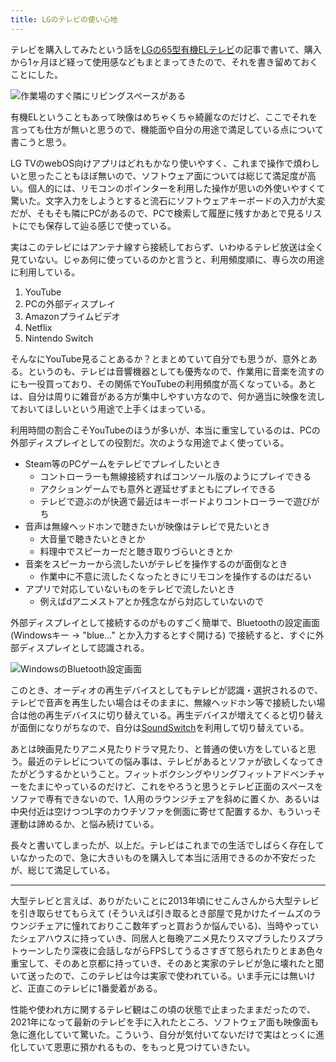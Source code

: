 ```yaml
---
title: LGのテレビの使い心地
---
```


テレビを購入してみたという話を[LGの65型有機ELテレビ](/articles/2021-09-26-tv)の記事で書いて、購入から1ヶ月ほど経って使用感などもまとまってきたので、それを書き留めておくことにした。

![](https://i.imgur.com/UiIs224h.jpg "作業場のすぐ隣にリビングスペースがある")

有機ELということもあって映像はめちゃくちゃ綺麗なのだけど、ここでそれを言っても仕方が無いと思うので、機能面や自分の用途で満足している点について書こうと思う。

LG TVのwebOS向けアプリはどれもかなり使いやすく、これまで操作で煩わしいと思ったこともほぼ無いので、ソフトウェア面については総じて満足度が高い。個人的には、リモコンのポインターを利用した操作が思いの外使いやすくて驚いた。文字入力をしようとすると流石にソフトウェアキーボードの入力が大変だが、そもそも隣にPCがあるので、PCで検索して履歴に残すかあとで見るリストにでも保存して辿る感じで使っている。

実はこのテレビにはアンテナ線すら接続しておらず、いわゆるテレビ放送は全く見ていない。じゃあ何に使っているのかと言うと、利用頻度順に、専ら次の用途に利用している。

1. YouTube
1. PCの外部ディスプレイ
1. Amazonプライムビデオ
1. Netflix
1. Nintendo Switch

そんなにYouTube見ることあるか？とまとめていて自分でも思うが、意外とある。というのも、テレビは音響機器としても優秀なので、作業用に音楽を流すのにも一役買っており、その関係でYouTubeの利用頻度が高くなっている。あとは、自分は周りに雑音がある方が集中しやすい方なので、何か適当に映像を流しておいてほしいという用途で上手くはまっている。

利用時間の割合こそYouTubeのほうが多いが、本当に重宝しているのは、PCの外部ディスプレイとしての役割だ。次のような用途でよく使っている。

- Steam等のPCゲームをテレビでプレイしたいとき
    - コントローラーも無線接続すればコンソール版のようにプレイできる
    - アクションゲームでも意外と遅延せずまともにプレイできる
    - テレビで遊ぶのが快適で最近はキーボードよりコントローラーで遊びがち
- 音声は無線ヘッドホンで聴きたいが映像はテレビで見たいとき
    - 大音量で聴きたいときとか
    - 料理中でスピーカーだと聴き取りづらいときとか
- 音楽をスピーカーから流したいがテレビを操作するのが面倒なとき
    - 作業中に不意に流したくなったときにリモコンを操作するのはだるい
- アプリで対応していないものをテレビで流したいとき
    - 例えばdアニメストアとか残念ながら対応していないので

外部ディスプレイとして接続するのがものすごく簡単で、Bluetoothの設定画面 (Windowsキー → "blue..." とか入力するとすぐ開ける) で接続すると、すぐに外部ディスプレイとして認識される。

![](https://i.imgur.com/lF8f8Euh.png "WindowsのBluetooth設定画面")

このとき、オーディオの再生デバイスとしてもテレビが認識・選択されるので、テレビで音声を再生したい場合はそのままに、無線ヘッドホン等で接続したい場合は他の再生デバイスに切り替えている。再生デバイスが増えてくると切り替えが面倒になりがちなので、自分は[SoundSwitch](/2020-10-06-sound-switch)を利用して切り替えている。

あとは映画見たりアニメ見たりドラマ見たり、と普通の使い方をしていると思う。最近のテレビについての悩み事は、テレビがあるとソファが欲しくなってきたがどうするかということ。フィットボクシングやリングフィットアドベンチャーをたまにやっているのだけど、これをやろうと思うとテレビ正面のスペースをソファで専有できないので、1人用のラウンジチェアを斜めに置くか、あるいは中央付近は空けつつL字のカウチソファを側面に寄せて配置するか、もういっそ運動は諦めるか、と悩み続けている。

長々と書いてしまったが、以上だ。テレビはこれまでの生活でしばらく存在していなかったので、急に大きいものを購入して本当に活用できるのか不安だったが、総じて満足している。

---

大型テレビと言えば、ありがたいことに2013年頃にせこんさんから大型テレビを引き取らせてもらえて (そういえば引き取るとき部屋で見かけたイームズのラウンジチェアに憧れておりここ数年ずっと買おうか悩んでいる)、当時やっていたシェアハウスに持っていき、同居人と毎晩アニメ見たりスマブラしたりスプラトゥーンしたり深夜に会話しながらFPSしてうるさすぎて怒られたりとまあ色々重宝して、そのあと京都に持っていき、そのあと実家のテレビが急に壊れたと聞いて送ったので、このテレビは今は実家で使われている。いま手元には無いけど、正直このテレビに1番愛着がある。

性能や使われ方に関するテレビ観はこの頃の状態で止まったままだったので、2021年になって最新のテレビを手に入れたところ、ソフトウェア面も映像面も急に進化していて驚いた。こういう、自分が気付いてないだけで実はとっくに進化していて恩恵に預かれるもの、をもっと見つけていきたい。

